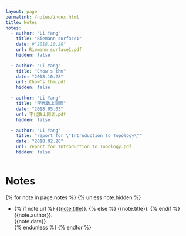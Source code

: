 ```yaml
---
layout: page
permalink: /notes/index.html
title: Notes
notes:
  - author: "Li Yang"
    title: "Riemann surface1"
    date: #"2018.10.28"
    url: Riemann surface1.pdf
    hidden: false

  - author: "Li Yang"
    title: "Chow's thm"
    date: "2018.10.28"
    url: Chow's_thm.pdf
    hidden: false

  - author: "Li Yang"
    title: "李代数上同调"
    date: "2018.05.03"
    url: 李代数上同调.pdf
    hidden: false

  - author: "Li Yang"
    title: "report for \"Introduction to Topology\""
    date: "2018.02.20"
    url: report_for_Introduction_to_Topology.pdf
    hidden: false
---
```


# Notes

{% for note in page.notes %}
{% unless note.hidden %}
  - {% if note.url %} [{{note.title}}]({{note.url}}).
    {% else %} {{note.title}}.
    {% endif %}<br>
    {{note.author}}.<br>
    {{note.date}}.<br>
{% endunless %}
{% endfor %}



